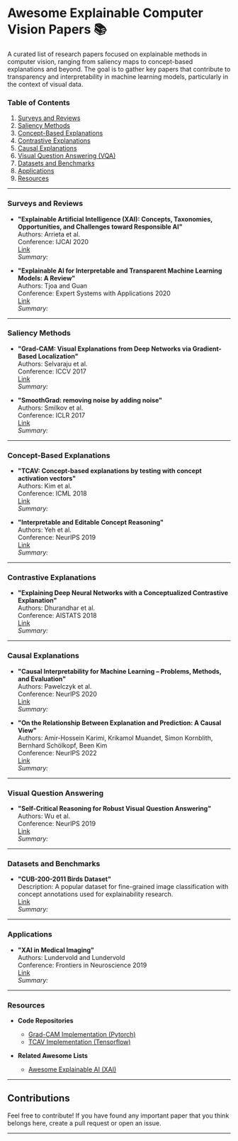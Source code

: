 # Awesome Explainable Computer Vision Papers 📚

A curated list of research papers focused on explainable methods in computer vision, ranging from saliency maps to concept-based explanations and beyond. The goal is to gather key papers that contribute to transparency and interpretability in machine learning models, particularly in the context of visual data.

### Table of Contents
1. [Surveys and Reviews](#surveys-and-reviews)
2. [Saliency Methods](#saliency-methods)
3. [Concept-Based Explanations](#concept-based-explanations)
4. [Contrastive Explanations](#contrastive-explanations)
5. [Causal Explanations](#causal-explanations)
6. [Visual Question Answering (VQA)](#visual-question-answering)
7. [Datasets and Benchmarks](#datasets-and-benchmarks)
8. [Applications](#applications)
9. [Resources](#resources)

---

### Surveys and Reviews
- **"Explainable Artificial Intelligence (XAI): Concepts, Taxonomies, Opportunities, and Challenges toward Responsible AI"**  
  Authors: Arrieta et al.  
  Conference: IJCAI 2020  
  [Link](https://arxiv.org/abs/1910.10045)  
  _Summary:_

- **"Explainable AI for Interpretable and Transparent Machine Learning Models: A Review"**  
  Authors: Tjoa and Guan  
  Conference: Expert Systems with Applications 2020  
  [Link](https://www.sciencedirect.com/science/article/pii/S1566253520308285)  
  _Summary:_

---

### Saliency Methods
- **"Grad-CAM: Visual Explanations from Deep Networks via Gradient-Based Localization"**  
  Authors: Selvaraju et al.  
  Conference: ICCV 2017  
  [Link](https://arxiv.org/abs/1610.02391)  
  _Summary:_

- **"SmoothGrad: removing noise by adding noise"**  
  Authors: Smilkov et al.  
  Conference: ICLR 2017  
  [Link](https://arxiv.org/abs/1706.03825)  
  _Summary:_

---

### Concept-Based Explanations
- **"TCAV: Concept-based explanations by testing with concept activation vectors"**  
  Authors: Kim et al.  
  Conference: ICML 2018  
  [Link](https://arxiv.org/abs/1711.11279)  
  _Summary:_

- **"Interpretable and Editable Concept Reasoning"**  
  Authors: Yeh et al.  
  Conference: NeurIPS 2019  
  [Link](https://arxiv.org/abs/1912.01098)  
  _Summary:_

---

### Contrastive Explanations
- **"Explaining Deep Neural Networks with a Conceptualized Contrastive Explanation"**  
  Authors: Dhurandhar et al.  
  Conference: AISTATS 2018  
  [Link](https://arxiv.org/abs/1802.07623)  
  _Summary:_

---

### Causal Explanations
- **"Causal Interpretability for Machine Learning – Problems, Methods, and Evaluation"**  
  Authors: Pawelczyk et al.  
  Conference: NeurIPS 2020  
  [Link](https://arxiv.org/abs/2012.14545)  
  _Summary:_

- **"On the Relationship Between Explanation and Prediction: A Causal View"**  
  Authors: Amir-Hossein Karimi, Krikamol Muandet, Simon Kornblith, Bernhard Schölkopf, Been Kim  
  Conference: NeurIPS 2022  
  [Link](http://arxiv.org/abs/2212.06925)  
  _Summary:_

---

### Visual Question Answering
- **"Self-Critical Reasoning for Robust Visual Question Answering"**  
  Authors: Wu et al.  
  Conference: NeurIPS 2019  
  [Link](https://arxiv.org/abs/1912.08600)  
  _Summary:_

---

### Datasets and Benchmarks
- **"CUB-200-2011 Birds Dataset"**  
  Description: A popular dataset for fine-grained image classification with concept annotations used for explainability research.  
  [Link](http://www.vision.caltech.edu/visipedia/CUB-200-2011.html)  
  _Summary:_

---

### Applications
- **"XAI in Medical Imaging"**  
  Authors: Lundervold and Lundervold  
  Conference: Frontiers in Neuroscience 2019  
  [Link](https://www.frontiersin.org/articles/10.3389/fnins.2019.00518/full)  
  _Summary:_

---

### Resources
- **Code Repositories**  
  - [Grad-CAM Implementation (Pytorch)](https://github.com/jacobgil/pytorch-grad-cam)
  - [TCAV Implementation (Tensorflow)](https://github.com/tensorflow/tcav)

- **Related Awesome Lists**
  - [Awesome Explainable AI (XAI)](https://github.com/wangyongjie-ntu/Awesome-XAI)

---

## Contributions
Feel free to contribute! If you have found any important paper that you think belongs here, create a pull request or open an issue.

---
